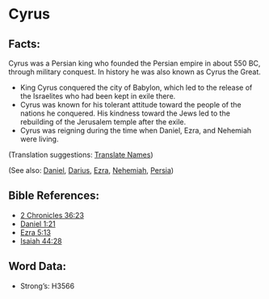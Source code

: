 # Cyrus

## Facts:

Cyrus was a Persian king who founded the Persian empire in about 550 BC, through military conquest. In history he was also known as Cyrus the Great.

* King Cyrus conquered the city of Babylon, which led to the release of the Israelites who had been kept in exile there.
* Cyrus was known for his tolerant attitude toward the people of the nations he conquered. His kindness toward the Jews led to the rebuilding of the Jerusalem temple after the exile.
* Cyrus was reigning during the time when Daniel, Ezra, and Nehemiah were living.

(Translation suggestions: [Translate Names](../../translate/translate-names))

(See also: [Daniel](../names/daniel.md), [Darius](../names/darius.md), [Ezra](../names/ezra.md), [Nehemiah](../names/nehemiah.md), [Persia](../names/persia.md))

## Bible References:

* [2 Chronicles 36:23](rc://en/tn/help/2ch/36/23)
* [Daniel 1:21](rc://en/tn/help/dan/01/21)
* [Ezra 5:13](rc://en/tn/help/ezr/05/13)
* [Isaiah 44:28](rc://en/tn/help/isa/44/28)

## Word Data:

* Strong’s: H3566
